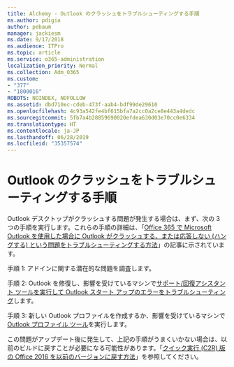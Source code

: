 ```yaml
---
title: Alchemy - Outlook のクラッシュをトラブルシューティングする手順
ms.author: pdigia
author: pebaum
manager: jackiesm
ms.date: 9/17/2018
ms.audience: ITPro
ms.topic: article
ms.service: o365-administration
localization_priority: Normal
ms.collection: Adm_O365
ms.custom:
- "377"
- "1800016"
ROBOTS: NOINDEX, NOFOLLOW
ms.assetid: dbd710ec-cdeb-473f-aab4-bdf99de29610
ms.openlocfilehash: 4c93a542fe4bf615bfa7a2cc0a2ce8e443a4dedc
ms.sourcegitcommit: 5fb7a4b28859690020efdea630d03e70cc0e6334
ms.translationtype: HT
ms.contentlocale: ja-JP
ms.lasthandoff: 06/28/2019
ms.locfileid: "35357574"
---
```

# <a name="outlook-crash-troubleshooting-steps"></a>Outlook のクラッシュをトラブルシューティングする手順

Outlook デスクトップがクラッシュする問題が発生する場合は、まず、次の 3 つの手順を実行します。これらの手順の詳細は、「[Office 365 で Microsoft Outlook を使用した場合に Outlook がクラッシュする、または応答しない (ハングする) という問題をトラブルシューティングする方法](https://support.microsoft.com/help/2413813/how-to-troubleshoot-issues-that-cause-outlook-to-crash-or-hang-when-us)」の記事に示されています。
  
手順 1: アドインに関する潜在的な問題を調査します。
  
手順 2: Outlook を修復し、影響を受けているマシンで[サポート/回復アシスタント ツールを実行して Outlook スタート アップのエラーをトラブルシューティング](https://aka.ms/SaRA-OutlookWontStart)します。
  
手順 3: 新しい Outlook プロファイルを作成するか、影響を受けているマシンで [Outlook プロファイル ツール](https://aka.ms/SaRA-OutlookSetupProfile)を実行します。
  
この問題がアップデート後に発生して、上記の手順がうまくいかない場合は、以前のビルドに戻すことが必要になる可能性があります。「[クイック実行 (C2R) 版の Office 2016 を以前のバージョンに戻す方法](https://support.microsoft.com/help/2770432)」を参照してください。
  